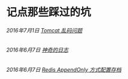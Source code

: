 # 记点那些踩过的坑

###### 2016年7月1日 [Tomcat 乱码问题](https://github.com/VioletLife/storys/blob/master/20160630/tomcat-encoding.MD)

###### 2016年6月7日 [神奇的日志](https://github.com/VioletLife/storys/blob/master/strange-logging.MD)

###### 2016年6月7日 [Redis AppendOnly 方式配置存档](https://github.com/VioletLife/storys/blob/master/document/redis-config.MD)


